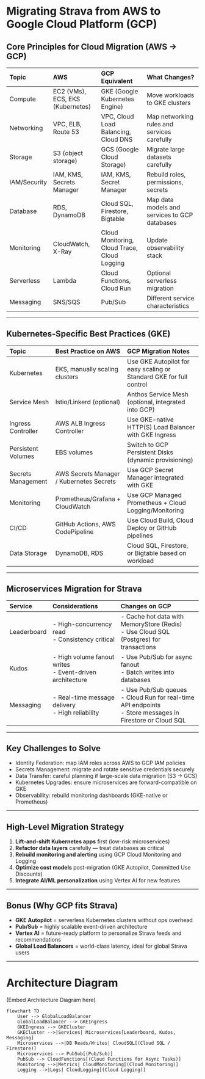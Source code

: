 # Migrating Strava from AWS to Google Cloud Platform (GCP)

## Core Principles for Cloud Migration (AWS → GCP)

| **Topic** | **AWS** | **GCP Equivalent** | **What Changes?** |
|:---|:---|:---|:---|
| Compute | EC2 (VMs), ECS, EKS (Kubernetes) | GKE (Google Kubernetes Engine) | Move workloads to GKE clusters |
| Networking | VPC, ELB, Route 53 | VPC, Cloud Load Balancing, Cloud DNS | Map networking rules and services carefully |
| Storage | S3 (object storage) | GCS (Google Cloud Storage) | Migrate large datasets carefully |
| IAM/Security | IAM, KMS, Secrets Manager | IAM, KMS, Secret Manager | Rebuild roles, permissions, secrets |
| Database | RDS, DynamoDB | Cloud SQL, Firestore, Bigtable | Map data models and services to GCP databases |
| Monitoring | CloudWatch, X-Ray | Cloud Monitoring, Cloud Trace, Cloud Logging | Update observability stack |
| Serverless | Lambda | Cloud Functions, Cloud Run | Optional serverless migration |
| Messaging | SNS/SQS | Pub/Sub | Different service characteristics |

---

## Kubernetes-Specific Best Practices (GKE)

| **Topic** | **Best Practice on AWS** | **GCP Migration Notes** |
|:---|:---|:---|
| Kubernetes | EKS, manually scaling clusters | Use GKE Autopilot for easy scaling or Standard GKE for full control |
| Service Mesh | Istio/Linkerd (optional) | Anthos Service Mesh (optional, integrated into GCP) |
| Ingress Controller | AWS ALB Ingress Controller | Use GKE-native HTTP(S) Load Balancer with GKE Ingress |
| Persistent Volumes | EBS volumes | Switch to GCP Persistent Disks (dynamic provisioning) |
| Secrets Management | AWS Secrets Manager / Kubernetes Secrets | Use GCP Secret Manager integrated with GKE |
| Monitoring | Prometheus/Grafana + CloudWatch | Use GCP Managed Prometheus + Cloud Logging/Monitoring |
| CI/CD | GitHub Actions, AWS CodePipeline | Use Cloud Build, Cloud Deploy or GitHub pipelines |
| Data Storage | DynamoDB, RDS | Cloud SQL, Firestore, or Bigtable based on workload |

---

## Microservices Migration for Strava

| **Service** | **Considerations** | **Changes on GCP** |
|:---|:---|:---|
| Leaderboard | - High-concurrency read<br>- Consistency critical | - Cache hot data with MemoryStore (Redis)<br>- Use Cloud SQL (Postgres) for transactions |
| Kudos | - High volume fanout writes<br>- Event-driven architecture | - Use Pub/Sub for async fanout<br>- Batch writes into databases |
| Messaging | - Real-time message delivery<br>- High reliability | - Use Pub/Sub queues<br>- Cloud Run for real-time API endpoints<br>- Store messages in Firestore or Cloud SQL |

---

## Key Challenges to Solve

- Identity Federation: map IAM roles across AWS to GCP IAM policies
- Secrets Management: migrate and rotate sensitive credentials securely
- Data Transfer: careful planning if large-scale data migration (S3 → GCS)
- Kubernetes Upgrades: ensure microservices are forward-compatible on GKE
- Observability: rebuild monitoring dashboards (GKE-native or Prometheus)

---

## High-Level Migration Strategy

1. **Lift-and-shift Kubernetes apps** first (low-risk microservices)
2. **Refactor data layers** carefully — treat databases as critical
3. **Rebuild monitoring and alerting** using GCP Cloud Monitoring and Logging
4. **Optimize cost models** post-migration (GKE Autopilot, Committed Use Discounts)
5. **Integrate AI/ML personalization** using Vertex AI for new features

---

## Bonus (Why GCP fits Strava)

- **GKE Autopilot** = serverless Kubernetes clusters without ops overhead
- **Pub/Sub** = highly scalable event-driven architecture
- **Vertex AI** = future-ready platform to personalize Strava feeds and recommendations
- **Global Load Balancers** = world-class latency, ideal for global Strava users

---

# Architecture Diagram

(Embed Architecture Diagram here)

```mermaid
flowchart TD
    User --> GlobalLoadBalancer
    GlobalLoadBalancer --> GKEIngress
    GKEIngress --> GKECluster
    GKECluster -->|Services| Microservices[Leaderboard, Kudos, Messaging]
    Microservices -->|DB Reads/Writes| CloudSQL[(Cloud SQL / Firestore)]
    Microservices --> PubSub[(Pub/Sub)]
    PubSub --> CloudFunctions[(Cloud Functions for Async Tasks)]
    Monitoring -->|Metrics| CloudMonitoring[(Cloud Monitoring)]
    Logging -->|Logs| CloudLogging[(Cloud Logging)]
